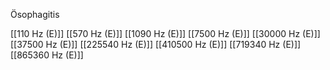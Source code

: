 Ösophagitis

[[110 Hz (E)]]
[[570 Hz (E)]]
[[1090 Hz (E)]]
[[7500 Hz (E)]]
[[30000 Hz (E)]]
[[37500 Hz (E)]]
[[225540 Hz (E)]]
[[410500 Hz (E)]]
[[719340 Hz (E)]]
[[865360 Hz (E)]]